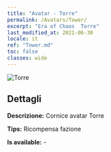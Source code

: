 ```yaml
---
title: "Avatar - Torre"
permalink: /Avatars/Tower/
excerpt: "Era of Chaos  Torre"
last_modified_at: 2021-06-30
locale: it
ref: "Tower.md"
toc: false
classes: wide
---
```

 ![Torre](/images/a/avatarFrame_5.png)

## Dettagli

 **Descrizione:** Cornice avatar Torre 

 **Tips:** Ricompensa fazione 

 **Is available:**  - 

